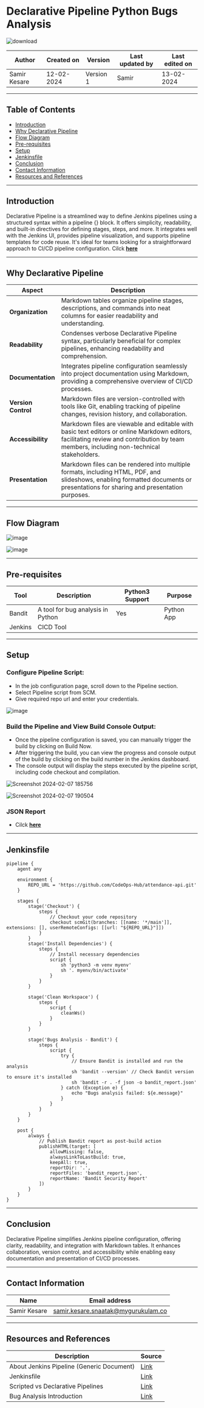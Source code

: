 # Declarative Pipeline Python Bugs Analysis

![download](https://github.com/avengers-p7/Documentation/assets/156056570/983714ea-4f87-4c76-821a-a3af2af48291)


|   Author        |  Created on   |  Version   | Last updated by  | Last edited on |
| --------------- | --------------| -----------|----------------- | -------------- |
| Samir Kesare |  12-02-2024  |  Version 1 | Samir  | 13-02-2024    |

***
## Table of Contents
+ [Introduction](#Introduction)
+ [Why Declarative Pipeline](#Why-Declarative-Pipeline)
+ [Flow Diagram](#Flow-Diagram)
+ [Pre-requisites](#Pre-requisites)
+ [Setup](#Setup)
+ [Jenkinsfile](#Jenkinsfile)
+ [Conclusion](#Conclusion)
+ [Contact Information](#Contact-Information)
+ [Resources and References](#Resources-and-References)
  
***
## Introduction

Declarative Pipeline is a streamlined way to define Jenkins pipelines using a structured syntax within a pipeline {} block. It offers simplicity, readability, and built-in directives for defining stages, steps, and more. It integrates well with the Jenkins UI, provides pipeline visualization, and supports pipeline templates for code reuse. It's ideal for teams looking for a straightforward approach to CI/CD pipeline configuration. Cilck [**here**](https://github.com/avengers-p7/Documentation/blob/main/Application_CI/Implementation/GenericDoc/jenkinsPipeline.md)

***
## Why Declarative Pipeline
| Aspect          | Description                                                                                               |
|-----------------|-----------------------------------------------------------------------------------------------------------|
| **Organization**    | Markdown tables organize pipeline stages, descriptions, and commands into neat columns for easier readability and understanding. |
| **Readability**     | Condenses verbose Declarative Pipeline syntax, particularly beneficial for complex pipelines, enhancing readability and comprehension. |
| **Documentation**   | Integrates pipeline configuration seamlessly into project documentation using Markdown, providing a comprehensive overview of CI/CD processes. |
| **Version Control** | Markdown files are version-controlled with tools like Git, enabling tracking of pipeline changes, revision history, and collaboration. |
| **Accessibility**   | Markdown files are viewable and editable with basic text editors or online Markdown editors, facilitating review and contribution by team members, including non-technical stakeholders. |
| **Presentation**    | Markdown files can be rendered into multiple formats, including HTML, PDF, and slideshows, enabling formatted documents or presentations for sharing and presentation purposes. |

***
## Flow Diagram

![image](https://github.com/avengers-p7/Documentation/assets/156056570/154a0883-c728-429b-a1c7-c8d7be8290f4)

![image](https://github.com/avengers-p7/Documentation/assets/156056570/35a561f8-b70b-4847-9940-48a1f5fa811a)


***
## Pre-requisites

| Tool   | Description                          | Python3 Support | Purpose        |
|--------|--------------------------------------|-----------------|----------------|
| Bandit | A tool for bug analysis in Python   | Yes             | Python App     |
| Jenkins | CICD Tool                          |                 |                 |
***
## Setup

### Configure Pipeline Script:

* In the job configuration page, scroll down to the Pipeline section.
* Select Pipeline script from SCM.
* Give required repo url and enter your credentials.

![image](https://github.com/avengers-p7/Documentation/assets/156056570/f13a04bf-f6e4-4aa4-80a1-7005d9a5a383)

### Build the Pipeline and View Build Console Output:

* Once the pipeline configuration is saved, you can manually trigger the build by clicking on Build Now.
* After triggering the build, you can view the progress and console output of the build by clicking on the build number in the Jenkins dashboard.
* The console output will display the steps executed by the pipeline script, including code checkout and compilation.

![Screenshot 2024-02-07 185756](https://github.com/avengers-p7/Documentation/assets/156056570/a6de0626-5387-4391-ac4f-a87656bf15a0)

![Screenshot 2024-02-07 190504](https://github.com/avengers-p7/Documentation/assets/156056570/ed038dff-efa7-4d5a-bc02-2b1d66ffe196)

### JSON Report

* Cilck [**here**](https://github.com/avengers-p7/Documentation/blob/main/Application_CI/Implementation/Python%20CI/Declarative%20Pipeline%20Python%20Bugs%20Analysis/Declarative%20Pipeline/JSON%20Report)

***
## Jenkinsfile
```shell
pipeline {
    agent any
    
    environment {
        REPO_URL = 'https://github.com/CodeOps-Hub/attendance-api.git'
    }
    
    stages {
        stage('Checkout') {
            steps {
                // Checkout your code repository
                checkout scmGit(branches: [[name: '*/main']], extensions: [], userRemoteConfigs: [[url: "${REPO_URL}"]])
            }
        }
        stage('Install Dependencies') {
            steps {
                // Install necessary dependencies
                script {
                    sh 'python3 -m venv myenv'
                    sh '. myenv/bin/activate'
                }
            }
        }
        
        stage('Clean Workspace') {
            steps {
                script {
                    cleanWs()
                }
            }
        }
        
        stage('Bugs Analysis - Bandit') {
            steps {
                script {
                    try {
                        // Ensure Bandit is installed and run the analysis
                        sh 'bandit --version' // Check Bandit version to ensure it's installed
                        sh 'bandit -r . -f json -o bandit_report.json'
                    } catch (Exception e) {
                        echo "Bugs analysis failed: ${e.message}"
                    }
                }
            }
        }
    }
    
    post {
        always {
            // Publish Bandit report as post-build action
            publishHTML(target: [
                allowMissing: false,
                alwaysLinkToLastBuild: true,
                keepAll: true,
                reportDir: '.',
                reportFiles: 'bandit_report.json',
                reportName: 'Bandit Security Report'
            ])
        }
    }
}

```

***
## Conclusion

Declarative Pipeline simplifies Jenkins pipeline configuration, offering clarity, readability, and integration with Markdown tables. It enhances collaboration, version control, and accessibility while enabling easy documentation and presentation of CI/CD processes.

***
## Contact Information

| Name | Email address |
| ---- | ------------- |
| Samir Kesare | samir.kesare.snaatak@mygurukulam.co |

***
## Resources and References

|  **Description** |   **Source** |
| ---------------- | ------------ |
| About Jenkins Pipeline (Generic Document) | [Link](https://github.com/avengers-p7/Documentation/blob/main/Application_CI/Implementation/GenericDoc/jenkinsPipeline.md  ) |
| Jenkinsfile | [Link](https://github.com/avengers-p7/Jenkinsfile/blob/main/Declarative%20Pipeline/golang/Bug%20Analysis/Jenkinsfile) |
| Scripted vs Declarative Pipelines | [Link](https://www.baeldung.com/ops/jenkins-scripted-vs-declarative-pipelines) |
| Bug Analysis Introduction | [Link](https://github.com/avengers-p7/Documentation/blob/main/Application_CI/Design/05-%20GoLang%20CI%20Checks/Bug%20Analysis/Introduction%20of%20Bugs%20analysis%20(GoLang%20CI%20Checks).md#resources-and-references) |

